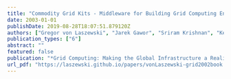 ```yaml
---
title: "Commodity Grid Kits - Middleware for Building Grid Computing Environments"
date: 2003-01-01
publishDate: 2019-08-28T18:07:51.879120Z
authors: ["Gregor von Laszewski", "Jarek Gawor", "Sriram Krishnan", "Keith Jackson"]
publication_types: ["6"]
abstract: ""
featured: false
publication: "*Grid Computing: Making the Global Infrastructure a Reality*"
url_pdf: "https://laszewski.github.io/papers/vonLaszewski-grid2002book.pdf"
---
```


